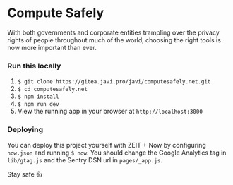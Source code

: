 # Compute Safely
With both governments and corporate entities trampling over the privacy rights of people throughout much of the world, choosing the right tools is now more important than ever.

### Run this locally
1. `$ git clone https://gitea.javi.pro/javi/computesafely.net.git`
2. `$ cd computesafely.net`
3. `$ npm install`
4. `$ npm run dev`
5. View the running app in your browser at `http://localhost:3000`

### Deploying
You can deploy this project yourself with ZEIT + Now by configuring `now.json` and running `$ now`. You should change the Google Analytics tag in `lib/gtag.js` and the Sentry DSN url in `pages/_app.js`.

Stay safe 👍
